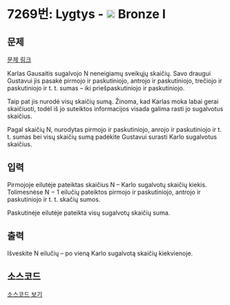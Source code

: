 # 7269번: Lygtys - <img src="https://static.solved.ac/tier_small/5.svg" style="height:20px" /> Bronze I

<!-- performance -->

<!-- 문제 제출 후 깃허브에 푸시를 했을 때 제출한 코드의 성능이 입력될 공간입니다.-->

<!-- end -->

## 문제

[문제 링크](https://boj.kr/7269)


<p>Karlas Gausaitis sugalvojo N neneigiamų sveikųjų skaičių. Savo draugui Gustavui jis pasakė pirmojo ir paskutiniojo, antrojo ir paskutiniojo, trečiojo ir paskutiniojo ir t. t. sumas – iki priešpaskutiniojo ir paskutiniojo.</p>

<p>Taip pat jis nurodė visų skaičių sumą. Žinoma, kad Karlas moka labai gerai skaičiuoti, todėl iš jo suteiktos informacijos visada galima rasti jo sugalvotus skaičius.</p>

<p>Pagal skaičių N, nurodytas pirmojo ir paskutiniojo, anrojo ir paskutiniojo ir t. t. sumas bei visų skaičių sumą padėkite Gustavui surasti Karlo sugalvotus skaičius.</p>



## 입력


<p>Pirmojoje eilutėje pateiktas skaičius N – Karlo sugalvotų skaičių kiekis. Tolimesnėse N − 1 eilučių pateiktos pirmojo ir paskutiniojo, antrojo ir paskutiniojo ir t. t. skačių sumos.</p>

<p>Paskutinėje eilutėje pateikta visų sugalvotų skaičių suma.</p>



## 출력


<p>Išveskite N eilučių – po vieną Karlo sugalvotą skaičių kiekvienoje.</p>



## 소스코드

[소스코드 보기](Lygtys.cpp)